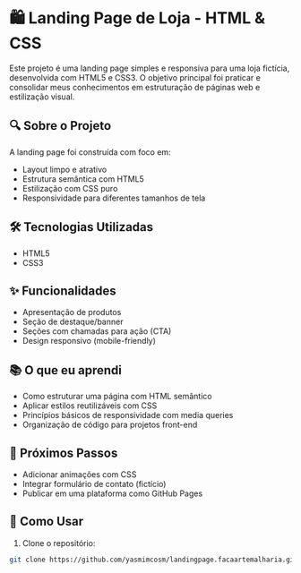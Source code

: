 # 🛍️ Landing Page de Loja - HTML & CSS

Este projeto é uma landing page simples e responsiva para uma loja fictícia, desenvolvida com HTML5 e CSS3. O objetivo principal foi praticar e consolidar meus conhecimentos em estruturação de páginas web e estilização visual.

## 🔍 Sobre o Projeto

A landing page foi construída com foco em:

- Layout limpo e atrativo
- Estrutura semântica com HTML5
- Estilização com CSS puro
- Responsividade para diferentes tamanhos de tela

## 🛠️ Tecnologias Utilizadas

- HTML5
- CSS3

## ✨ Funcionalidades

- Apresentação de produtos
- Seção de destaque/banner
- Seções com chamadas para ação (CTA)
- Design responsivo (mobile-friendly)

## 📚 O que eu aprendi

- Como estruturar uma página com HTML semântico
- Aplicar estilos reutilizáveis com CSS
- Princípios básicos de responsividade com media queries
- Organização de código para projetos front-end

## 🚀 Próximos Passos

- Adicionar animações com CSS
- Integrar formulário de contato (fictício)
- Publicar em uma plataforma como GitHub Pages

## 📁 Como Usar

1. Clone o repositório:
```bash
git clone https://github.com/yasmimcosm/landingpage.facaartemalharia.git
